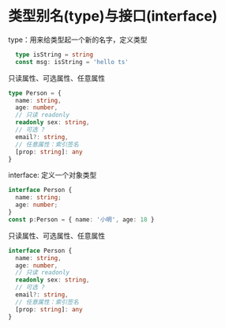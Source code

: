 # 类型别名(type)与接口(interface)

<section grid grid-cols-2 gap-x-4>
<section>
  type：用来给类型起一个新的名字，定义类型

```ts
  type isString = string
  const msg: isString = 'hello ts' 
```

只读属性、可选属性、任意属性
```ts
type Person = {
  name: string,
  age: number,
  // 只读 readonly
  readonly sex: string,
  // 可选 ?
  email?: string,
  // 任意属性：索引签名
  [prop: string]: any
}
```
</section>

<section>
interface: 定义一个对象类型

```ts
interface Person {
  name: string;
  age: number;
}
const p:Person = { name: '小明', age: 18 }
```
只读属性、可选属性、任意属性
```ts
interface Person {
  name: string,
  age: number,
  // 只读 readonly
  readonly sex: string,
  // 可选 ?
  email?: string,
  // 任意属性：索引签名
  [prop: string]: any
}
```
</section>
</section>